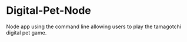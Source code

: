 # Digital-Pet-Node
Node app using the command line allowing users to play the tamagotchi digital pet game. 
